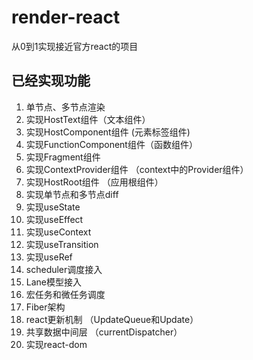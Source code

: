 # render-react
从0到1实现接近官方react的项目

## 已经实现功能

1. 单节点、多节点渲染
2. 实现HostText组件（文本组件）
3. 实现HostComponent组件 (元素标签组件)
4. 实现FunctionComponent组件（函数组件）
5. 实现Fragment组件
6. 实现ContextProvider组件 （context中的Provider组件）
7. 实现HostRoot组件 （应用根组件）
8. 实现单节点和多节点diff
9. 实现useState
10. 实现useEffect
11. 实现useContext
12. 实现useTransition
13. 实现useRef
14. scheduler调度接入
15. Lane模型接入
16. 宏任务和微任务调度
17. Fiber架构
18. react更新机制 （UpdateQueue和Update）
19. 共享数据中间层 （currentDispatcher）
20. 实现react-dom

